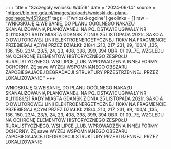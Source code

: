 +++
title = "Szczegóły wniosku W4519"
date = "2024-06-14"
source = "https://bip.brg.gda.pl/images/uploads/wnioski-do-planu-ogolnego/w4519.pdf"
tags = ["wnioski-ogolne"]
geolinks = []
raw = "WNIOSKUJĘ Q.WEISANIĘ, DO PLANU OGÓLNEGO NAKAZU SKANALIZOWANIĄ PLANOWANEJ. NA PQ. DSTAWIE UGIWAŁY NR XLI11086/21 RADY MIASTA GDANSK Z DNIA 25 LISTOPADA 2021r. SAKO A O DWUTOROWEJ LINII ELEKTROENERGETYCZNEJ 110KV NA FRAGMENCIE PRZEBIEGAJ ĄCYM PRZEZ DZIAŁKI: 218/4,.210, 217, 231, 99, 100/4 „135, 136, 150, 23/4, 23/5, 24, 23, 408, 398, 399, 394 OBR. 01 09..7E, WZGLEDU NA OCHRONĘ ELEMENTÓW HISTORYCZNEGO ZESPOŁU RURALISTYCZNEGO. WSI LIPCE „LUB. WPROWADZENIA INNEJ FORMY OCHORNY. ŻĘ sawe WYŻEJ WSPOMNIANEGO OBSZARU ZAPOBIEGAJACEJ DEGRADACJI STRUKTURY PRZESTRZENNEJ. PRZEZ LOKALIZOWANIE "
+++

WNIOSKUJĘ Q.WEISANIĘ, DO PLANU OGÓLNEGO NAKAZU SKANALIZOWANIĄ PLANOWANEJ. NA PQ. DSTAWIE
UGIWAŁY NR XLI11086/21 RADY MIASTA GDANSK Z DNIA 25 LISTOPADA 2021r.
SAKO A
O
DWUTOROWEJ LINII ELEKTROENERGETYCZNEJ 110KV NA FRAGMENCIE PRZEBIEGAJ ĄCYM PRZEZ DZIAŁKI:
218/4,.210, 217, 231, 99, 100/4 „135, 136, 150, 23/4, 23/5, 24, 23, 408, 398, 399, 394 OBR. 01 09..7E, WZGLEDU NA OCHRONĘ ELEMENTÓW
HISTORYCZNEGO ZESPOŁU RURALISTYCZNEGO. WSI LIPCE „LUB. WPROWADZENIA INNEJ FORMY OCHORNY. ŻĘ sawe
WYŻEJ WSPOMNIANEGO OBSZARU ZAPOBIEGAJACEJ DEGRADACJI STRUKTURY PRZESTRZENNEJ. PRZEZ LOKALIZOWANIE



